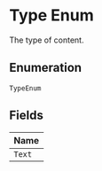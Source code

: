 
# Type Enum

The type of content.

## Enumeration

`TypeEnum`

## Fields

| Name |
|  --- |
| `Text` |

